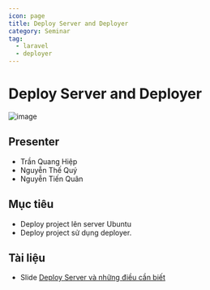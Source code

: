 ```yaml
---
icon: page
title: Deploy Server and Deployer
category: Seminar
tag:
  - laravel
  - deployer
---
```


# Deploy Server and Deployer
![image](https://user-images.githubusercontent.com/55786352/107244108-401d5180-6a60-11eb-9144-c3047a22fe57.png)

## Presenter
- Trần Quang Hiệp
- Nguyễn Thế Quý
- Nguyễn Tiến Quân

## Mục tiêu
- Deploy project lên server Ubuntu
- Deploy project sử dụng deployer.

## Tài liệu
- Slide [Deploy Server và những điều cần biết](https://docs.google.com/presentation/d/1HhzgZg_YUv0Nmb4PEFToevSRcNItMKa4VtQMYeReWcw/edit#slide=id.p)